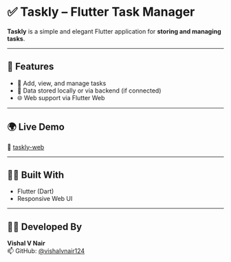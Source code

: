 # ✅ Taskly – Flutter Task Manager

**Taskly** is a simple and elegant Flutter application for **storing and managing tasks**.

---

## 🚀 Features

- 📝 Add, view, and manage tasks  
- 💾 Data stored locally or via backend (if connected)  
- 🌐 Web support via Flutter Web

---

## 🌍 Live Demo

🔗 [taskly-web](https://vishalvnair124.github.io/taskly-web/)

---

## 🧑‍💻 Built With

- Flutter (Dart)  
- Responsive Web UI  

---

## 👨‍💻 Developed By

**Vishal V Nair**  
📫 GitHub: [@vishalvnair124](https://github.com/vishalvnair124)
